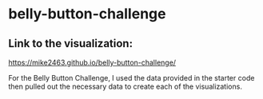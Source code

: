 # belly-button-challenge
## Link to the visualization:
https://mike2463.github.io/belly-button-challenge/

For the Belly Button Challenge, I used the data provided in the starter code then pulled out the necessary data to create each of the visualizations. 
